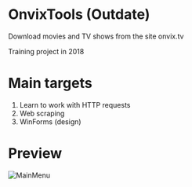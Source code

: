 # OnvixTools (Outdate)
Download movies and TV shows from the site onvix.tv

Training project in 2018

# Main targets
1) Learn to work with HTTP requests
2) Web scraping
3) WinForms (design)

# Preview
![MainMenu](https://repository-images.githubusercontent.com/199012930/b95a6e00-afba-11e9-9e30-dc77594955fb)
